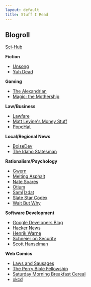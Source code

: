 ```yaml
---
layout: default
title: Stuff I Read
---
```


## Blogroll  
  
[Sci-Hub](https://sci-hub.tw/)  

**Fiction**  
* [Unsong](https://unsongbook.com/)  
* [Yuh Dead](https://lorav.github.io/)  

**Gaming**  
* [The Alexandrian](https://thealexandrian.net/)  
* [Magic: the Mothership](https://magic.wizards.com/en/articles)  

**Law/Business**  
* [Lawfare](https://lawfareblog.com/)  
* [Matt Levine's Money Stuff](https://www.bloomberg.com/view/topics/money-stuff)  
* [PopeHat](https://www.popehat.com/)  

**Local/Regional News**  
* [BoiseDev](https://boisedev.com/)  
* [The Idaho Statesman](https://www.idahostatesman.com/)  

**Rationalism/Psychology**  
* [Gwern](https://www.gwern.net/)  
* [Melting Asphalt](https://meltingasphalt.com)  
* [Nate Soares](http://mindingourway.com/)  
* [Otium](https://srconstantin.wordpress.com/)  
* [Sam\[\]zdat](https://samzdat.com/)  
* [Slate Star Codex](https://slatestarcodex.com/)  
* [Wait But Why](https://waitbutwhy.com)  

**Software Development**  
* [Google Developers Blog](https://developers.googleblog.com/)  
* [Hacker News](https://news.ycombinator.com/)  
* [Henrik Warne](https://henrikwarne.com/)  
* [Schneier on Security](https://www.schneier.com/)  
* [Scott Hanselman](https://www.hanselman.com/blog/)  

**Web Comics**  
* [Laws and Sausages](https://lawsandsausagescomic.com/comic)  
* [The Perry Bible Fellowship](https://pbfcomics.com/)  
* [Saturday Morning Breakfast Cereal](https://smbc-comics.com/)  
* [xkcd](https://xkcd.com/)  
